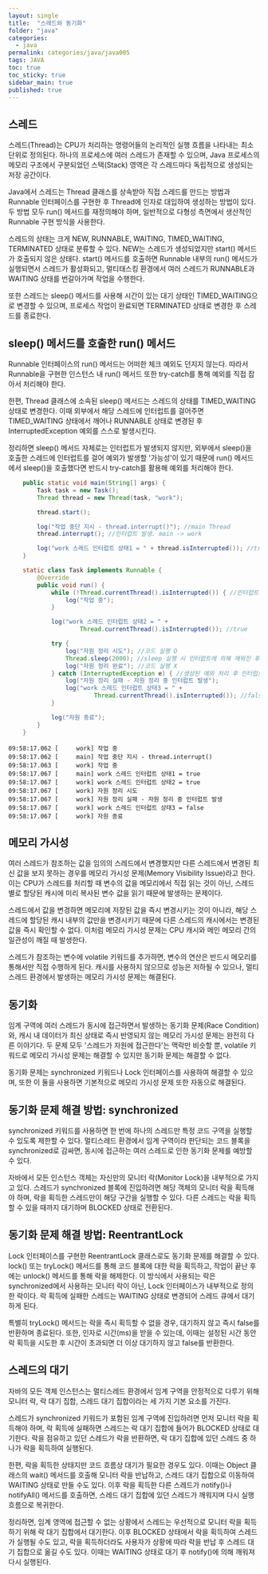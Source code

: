 ```yaml
---
layout: single
title:  "스레드와 동기화"
folder: "java"
categories:
  - java
permalink: categories/java/java005
tags: JAVA
toc: true
toc_sticky: true
sidebar_main: true
published: true
---
```


## 스레드
스레드(Thread)는 CPU가 처리하는 명령어들의 논리적인 실행 흐름을 나타내는 최소 단위로 정의된다. 하나의 프로세스에 여러 스레드가 존재할 수 있으며, Java 프로세스의 메모리 구조에서 구분되었던 스택(Stack) 영역은 각 스레드마다 독립적으로 생성되는 저장 공간이다.

Java에서 스레드는 Thread 클래스를 상속받아 직접 스레드를 만드는 방법과 Runnable 인터페이스를 구현한 후 Thread에 인자로 대입하여 생성하는 방법이 있다. 두 방법 모두 run() 메서드를 재정의해야 하며, 일반적으로 다형성 측면에서 생산적인 Runnable 구현 방식을 사용한다.

스레드의 상태는 크게 NEW, RUNNABLE, WAITING, TIMED_WAITING, TERMINATED 상태로 분류할 수 있다. NEW는 스레드가 생성되었지만 start() 메서드가 호출되지 않은 상태다. start() 메서드를 호출하면 Runnable 내부의 run() 메서드가 실행되면서 스레드가 활성화되고, 멀티태스킹 환경에서 여러 스레드가 RUNNABLE과 WAITING 상태를 번갈아가며 작업을 수행한다.

또한 스레드는 sleep() 메서드를 사용해 시간이 있는 대기 상태인 TIMED_WAITING으로 변경할 수 있으며, 프로세스 작업이 완료되면 TERMINATED 상태로 변경한 후 스레드를 종료한다.

## sleep() 메서드를 호출한 run() 메서드
Runnable 인터페이스의 run() 메서드는 어떠한 체크 예외도 던지지 않는다. 따라서 Runnable을 구현한 인스턴스 내 run() 메서드 또한 try-catch를 통해 예외를 직접 잡아서 처리해야 한다.

한편, Thread 클래스에 소속된 sleep() 메서드는 스레드의 상태를 TIMED_WAITING 상태로 변경한다. 이때 외부에서 해당 스레드에 인터럽트를 걸어주면 TIMED_WAITING 상태에서 깨어나 RUNNABLE 상태로 변경된 후 InterruptedException 예외를 스스로 발생시킨다.

정리하면 sleep() 메서드 자체로는 인터럽트가 발생되지 않지만, 외부에서 sleep()을 호출한 스레드에 인터럽트를 걸어 예외가 발생할 \'가능성\'이 있기 때문에 run() 메서드에서 sleep()을 호출했다면 반드시 try-catch를 활용해 예외를 처리해야 한다.

```java
    public static void main(String[] args) {
        Task task = new Task();
        Thread thread = new Thread(task, "work");

        thread.start();

        log("작업 중단 지시 - thread.interrupt()"); //main Thread
        thread.interrupt(); //인터럽트 발생. main -> work

        log("work 스레드 인터럽트 상태1 = " + thread.isInterrupted()); //true
    }

    static class Task implements Runnable {
        @Override
        public void run() {
            while (!Thread.currentThread().isInterrupted()) { //인터럽트 상태 변경 X
                log("작업 중");
            }

            log("work 스레드 인터럽트 상태2 = " + 
                    Thread.currentThread().isInterrupted()); //true

            try {
                log("자원 정리 시도"); //코드 실행 O
                Thread.sleep(2000); //sleep 실행 시 인터럽트에 의해 깨워진 후 스스로 예외 생성
                log("자원 정리 완료"); //코드 실행 X
            } catch (InterruptedException e) { //생성된 예외 처리 후 인터럽트 상태 변경
                log("자원 정리 실패 - 자원 정리 중 인터럽트 발생");
                log("work 스레드 인터럽트 상태3 = " +
                        Thread.currentThread().isInterrupted()); //false
            }

            log("자원 종료");
        }
    }
```
```
09:58:17.062 [     work] 작업 중
09:58:17.062 [     main] 작업 중단 지시 - thread.interrupt()
09:58:17.063 [     work] 작업 중
09:58:17.067 [     main] work 스레드 인터럽트 상태1 = true
09:58:17.067 [     work] work 스레드 인터럽트 상태2 = true
09:58:17.067 [     work] 자원 정리 시도
09:58:17.067 [     work] 자원 정리 실패 - 자원 정리 중 인터럽트 발생
09:58:17.067 [     work] work 스레드 인터럽트 상태3 = false
09:58:17.067 [     work] 자원 종료
```

## 메모리 가시성
여러 스레드가 참조하는 값을 임의의 스레드에서 변경했지만 다른 스레드에서 변경된 최신 값을 보지 못하는 경우를 메모리 가시성 문제(Memory Visibility Issue)라고 한다. 이는 CPU가 스레드를 처리할 때 변수의 값을 메모리에서 직접 읽는 것이 아닌, 스레드 별로 할당된 캐시에 미리 복사된 변수 값을 읽기 때문에 발생하는 문제이다.

스레드에서 값을 변경하면 메모리에 저장된 값을 즉시 변경시키는 것이 아니라, 해당 스레드에 할당된 캐시 내부의 값만을 변경시키기 때문에 다른 스레드의 캐시에서는 변경된 값을 즉시 확인할 수 없다. 이처럼 메모리 가시성 문제는 CPU 캐시와 메인 메모리 간의 일관성이 깨질 때 발생한다.

스레드가 참조하는 변수에 volatile 키워드를 추가하면, 변수의 연산은 반드시 메모리를 통해서만 직접 수행하게 된다. 캐시를 사용하지 않으므로 성능은 저하될 수 있으나, 멀티스레드 환경에서 발생하는 메모리 가시성 문제는 해결된다.

## 동기화
임계 구역에 여러 스레드가 동시에 접근하면서 발생하는 동기화 문제(Race Condition)와, 캐시 내 데이터가 최신 상태로 즉시 반영되지 않는 메모리 가시성 문제는 완전히 다른 이야기다. 두 문제 모두 \'스레드가 자원에 접근한다\'는 맥락만 비슷할 뿐, volatile 키워드로 메모리 가시성 문제는 해결할 수 있지만 동기화 문제는 해결할 수 없다.

동기화 문제는 synchronized 키워드나 Lock 인터페이스를 사용하여 해결할 수 있으며, 또한 이 둘을 사용하면 기본적으로 메모리 가시성 문제 또한 자동으로 해결된다.

## 동기화 문제 해결 방법: synchronized
synchronized 키워드를 사용하면 한 번에 하나의 스레드만 특정 코드 구역을 실행할 수 있도록 제한할 수 있다. 멀티스레드 환경에서 임계 구역이라 판단되는 코드 블록을 synchronized로 감싸면, 동시에 접근하는 여러 스레드로 인한 동기화 문제를 예방할 수 있다.

자바에서 모든 인스턴스 객체는 자신만의 모니터 락(Monitor Lock)을 내부적으로 가지고 있다. 스레드가 synchronized 블록에 진입하려면 해당 객체의 모니터 락을 획득해야 하며, 락을 획득한 스레드만이 해당 구간을 실행할 수 있다. 다른 스레드는 락을 획득할 수 있을 때까지 대기하며 BLOCKED 상태로 전환된다.

## 동기화 문제 해결 방법: ReentrantLock
Lock 인터페이스를 구현한 ReentrantLock 클래스로도 동기화 문제를 해결할 수 있다. lock() 또는 tryLock() 메서드를 통해 코드 블록에 대한 락을 획득하고, 작업이 끝난 후에는 unlock() 메서드를 통해 락을 해제한다. 이 방식에서 사용되는 락은 synchronized에서 사용하는 모니터 락이 아닌, Lock 인터페이스가 내부적으로 정의한 락이다. 락 획득에 실패한 스레드는 WAITING 상태로 변경되어 스레드 큐에서 대기하게 된다.

특별히 tryLock() 메서드는 락을 즉시 획득할 수 없을 경우, 대기하지 않고 즉시 false를 반환하며 종료된다. 또한, 인자로 시간(ms)을 받을 수 있는데, 이때는 설정된 시간 동안 락 획득을 시도한 후 시간이 초과되면 더 이상 대기하지 않고 false를 반환한다.

## 스레드의 대기
자바의 모든 객체 인스턴스는 멀티스레드 환경에서 임계 구역을 안정적으로 다루기 위해 모니터 락, 락 대기 집합, 스레드 대기 집합이라는 세 가지 기본 요소를 가진다.

스레드가 synchronized 키워드가 포함된 임계 구역에 진입하려면 먼저 모니터 락을 획득해야 하며, 락 획득에 실패하면 스레드는 락 대기 집합에 들어가 BLOCKED 상태로 대기한다. 락을 점유하고 있던 스레드가 락을 반환하면, 락 대기 집합에 있던 스레드 중 하나가 락을 획득하여 실행된다.

한편, 락을 획득한 상태지만 코드 흐름상 대기가 필요한 경우도 있다. 이때는 Object 클래스의 wait() 메서드를 호출해 모니터 락을 반납하고, 스레드 대기 집합으로 이동하여 WAITING 상태로 만들 수도 있다. 이후 락을 획득한 다른 스레드가 notify()나 notifyAll() 메서드를 호출하면, 스레드 대기 집합에 있던 스레드가 깨워지며 다시 실행 흐름으로 복귀한다.

정리하면, 임계 영역에 접근할 수 없는 상황에서 스레드는 우선적으로 모니터 락을 획득하기 위해 락 대기 집합에서 대기한다. 이후 BLOCKED 상태에서 락을 획득하여 스레드가 실행될 수도 있고, 락을 획득하더라도 사용자가 상황에 따라 락을 반납 후 스레드 대기 집합으로 옮길 수도 있다. 이때는 WAITING 상태로 대기 후 notify()에 의해 깨워져 다시 실행된다.